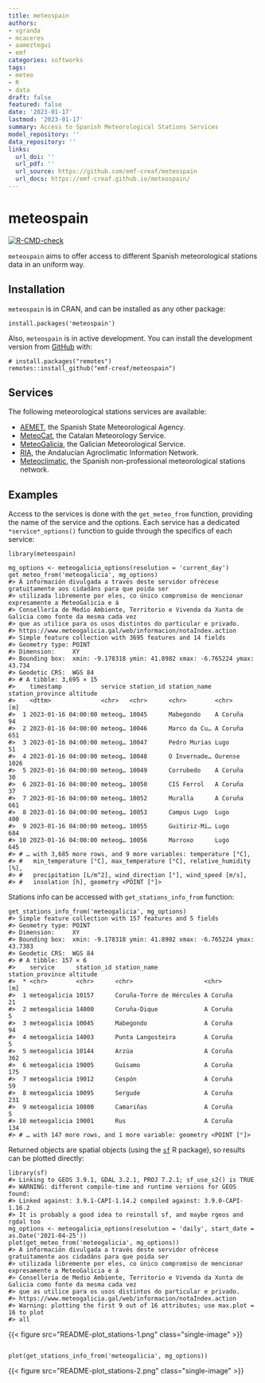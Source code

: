 ```yaml
---
title: meteospain
authors:
- vgranda
- mcaceres
- aameztegui
- emf
categories: softworks
tags:
- meteo
- R
- data
draft: false
featured: false
date: '2023-01-17'
lastmod: '2023-01-17'
summary: Access to Spanish Meteorological Stations Services
model_repository: ''
data_repository: ''
links:
  url_doi: ''
  url_pdf: ''
  url_source: https://github.com/emf-creaf/meteospain
  url_docs: https://emf-creaf.github.io/meteospain/
---
```

meteospain
==========

[![R-CMD-check](https://github.com/emf-creaf/meteospain/workflows/R-CMD-check/badge.svg)](https://github.com/emf-creaf/meteospain/actions)

`meteospain` aims to offer access to different Spanish meteorological
stations data in an uniform way.

Installation
------------

`meteospain` is in CRAN, and can be installed as any other package:

``` {.r}
install.packages('meteospain')
```

Also, `meteospain` is in active development. You can install the
development version from [GitHub](https://github.com/) with:

``` {.r}
# install.packages("remotes")
remotes::install_github("emf-creaf/meteospain")
```

Services
--------

The following meteorological stations services are available:

-   [AEMET](https://www.aemet.es/en/portada), the Spanish State
    Meteorological Agency.
-   [MeteoCat](https://meteo.cat), the Catalan Meteorology Service.
-   [MeteoGalicia](https://www.meteogalicia.gal/web/inicio.action), the
    Galician Meteorological Service.
-   [RIA](https://www.juntadeandalucia.es/agriculturaypesca/ifapa/riaweb/web/),
    the Andalucian Agroclimatic Information Network.
-   [Meteoclimatic](https://www.meteoclimatic.net/), the Spanish
    non-professional meteorological stations network.

Examples
--------

Access to the services is done with the `get_meteo_from` function,
providing the name of the service and the options. Each service has a
dedicated `*service*_options()` function to guide through the specifics
of each service:

``` {.r}
library(meteospain)

mg_options <- meteogalicia_options(resolution = 'current_day')
get_meteo_from('meteogalicia', mg_options)
#> A información divulgada a través deste servidor ofrécese gratuitamente aos cidadáns para que poida ser 
#> utilizada libremente por eles, co único compromiso de mencionar expresamente a MeteoGalicia e á 
#> Consellería de Medio Ambiente, Territorio e Vivenda da Xunta de Galicia como fonte da mesma cada vez 
#> que as utilice para os usos distintos do particular e privado.
#> https://www.meteogalicia.gal/web/informacion/notaIndex.action
#> Simple feature collection with 3695 features and 14 fields
#> Geometry type: POINT
#> Dimension:     XY
#> Bounding box:  xmin: -9.178318 ymin: 41.8982 xmax: -6.765224 ymax: 43.734
#> Geodetic CRS:  WGS 84
#> # A tibble: 3,695 × 15
#>    timestamp           service station_id station_name station_province altitude
#>    <dttm>              <chr>   <chr>      <chr>        <chr>                 [m]
#>  1 2023-01-16 04:00:00 meteog… 10045      Mabegondo    A Coruña               94
#>  2 2023-01-16 04:00:00 meteog… 10046      Marco da Cu… A Coruña              651
#>  3 2023-01-16 04:00:00 meteog… 10047      Pedro Murias Lugo                   51
#>  4 2023-01-16 04:00:00 meteog… 10048      O Invernade… Ourense              1026
#>  5 2023-01-16 04:00:00 meteog… 10049      Corrubedo    A Coruña               30
#>  6 2023-01-16 04:00:00 meteog… 10050      CIS Ferrol   A Coruña               37
#>  7 2023-01-16 04:00:00 meteog… 10052      Muralla      A Coruña              661
#>  8 2023-01-16 04:00:00 meteog… 10053      Campus Lugo  Lugo                  400
#>  9 2023-01-16 04:00:00 meteog… 10055      Guitiriz-Mi… Lugo                  684
#> 10 2023-01-16 04:00:00 meteog… 10056      Marroxo      Lugo                  645
#> # … with 3,685 more rows, and 9 more variables: temperature [°C],
#> #   min_temperature [°C], max_temperature [°C], relative_humidity [%],
#> #   precipitation [L/m^2], wind_direction [°], wind_speed [m/s],
#> #   insolation [h], geometry <POINT [°]>
```

Stations info can be accessed with `get_stations_info_from` function:

``` {.r}
get_stations_info_from('meteogalicia', mg_options)
#> Simple feature collection with 157 features and 5 fields
#> Geometry type: POINT
#> Dimension:     XY
#> Bounding box:  xmin: -9.178318 ymin: 41.8982 xmax: -6.765224 ymax: 43.7383
#> Geodetic CRS:  WGS 84
#> # A tibble: 157 × 6
#>    service      station_id station_name             station_province altitude
#>  * <chr>        <chr>      <chr>                    <chr>                 [m]
#>  1 meteogalicia 10157      Coruña-Torre de Hércules A Coruña               21
#>  2 meteogalicia 14000      Coruña-Dique             A Coruña                5
#>  3 meteogalicia 10045      Mabegondo                A Coruña               94
#>  4 meteogalicia 14003      Punta Langosteira        A Coruña                5
#>  5 meteogalicia 10144      Arzúa                    A Coruña              362
#>  6 meteogalicia 19005      Guísamo                  A Coruña              175
#>  7 meteogalicia 19012      Cespón                   A Coruña               59
#>  8 meteogalicia 10095      Sergude                  A Coruña              231
#>  9 meteogalicia 10800      Camariñas                A Coruña                5
#> 10 meteogalicia 19001      Rus                      A Coruña              134
#> # … with 147 more rows, and 1 more variable: geometry <POINT [°]>
```

Returned objects are spatial objects (using the
[`sf`](https://r-spatial.github.io/sf/) R package), so results can be
plotted directly:

``` {.r}
library(sf)
#> Linking to GEOS 3.9.1, GDAL 3.2.1, PROJ 7.2.1; sf_use_s2() is TRUE
#> WARNING: different compile-time and runtime versions for GEOS found:
#> Linked against: 3.9.1-CAPI-1.14.2 compiled against: 3.9.0-CAPI-1.16.2
#> It is probably a good idea to reinstall sf, and maybe rgeos and rgdal too
mg_options <- meteogalicia_options(resolution = 'daily', start_date = as.Date('2021-04-25'))
plot(get_meteo_from('meteogalicia', mg_options))
#> A información divulgada a través deste servidor ofrécese gratuitamente aos cidadáns para que poida ser 
#> utilizada libremente por eles, co único compromiso de mencionar expresamente a MeteoGalicia e á 
#> Consellería de Medio Ambiente, Territorio e Vivenda da Xunta de Galicia como fonte da mesma cada vez 
#> que as utilice para os usos distintos do particular e privado.
#> https://www.meteogalicia.gal/web/informacion/notaIndex.action
#> Warning: plotting the first 9 out of 16 attributes; use max.plot = 16 to plot
#> all
```

{{< figure src="README-plot_stations-1.png" class="single-image" >}}

``` {.r}

plot(get_stations_info_from('meteogalicia', mg_options))
```

{{< figure src="README-plot_stations-2.png" class="single-image" >}}
